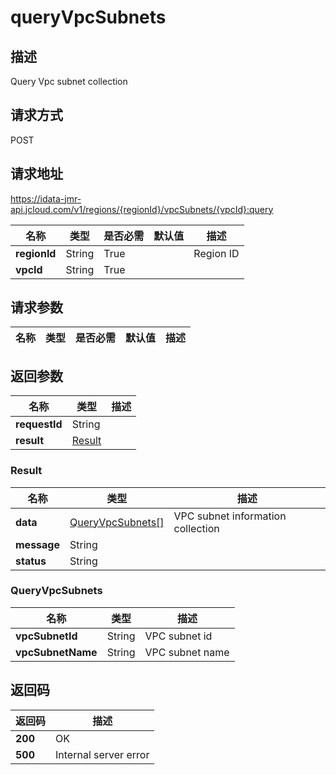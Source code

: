 # queryVpcSubnets


## 描述
Query Vpc subnet collection

## 请求方式
POST

## 请求地址
https://idata-jmr-api.jcloud.com/v1/regions/{regionId}/vpcSubnets/{vpcId}:query

|名称|类型|是否必需|默认值|描述|
|---|---|---|---|---|
|**regionId**|String|True||Region ID|
|**vpcId**|String|True|||

## 请求参数
|名称|类型|是否必需|默认值|描述|
|---|---|---|---|---|


## 返回参数
|名称|类型|描述|
|---|---|---|
|**requestId**|String||
|**result**|[Result](##Result)||


### <a name="Result">Result</a>
|名称|类型|描述|
|---|---|---|
|**data**|[QueryVpcSubnets[]](##QueryVpcSubnets)|VPC subnet information collection|
|**message**|String||
|**status**|String||
### <a name="QueryVpcSubnets">QueryVpcSubnets</a>
|名称|类型|描述|
|---|---|---|
|**vpcSubnetId**|String|VPC subnet id|
|**vpcSubnetName**|String|VPC subnet name|

## 返回码
|返回码|描述|
|---|---|
|**200**|OK|
|**500**|Internal server error|
